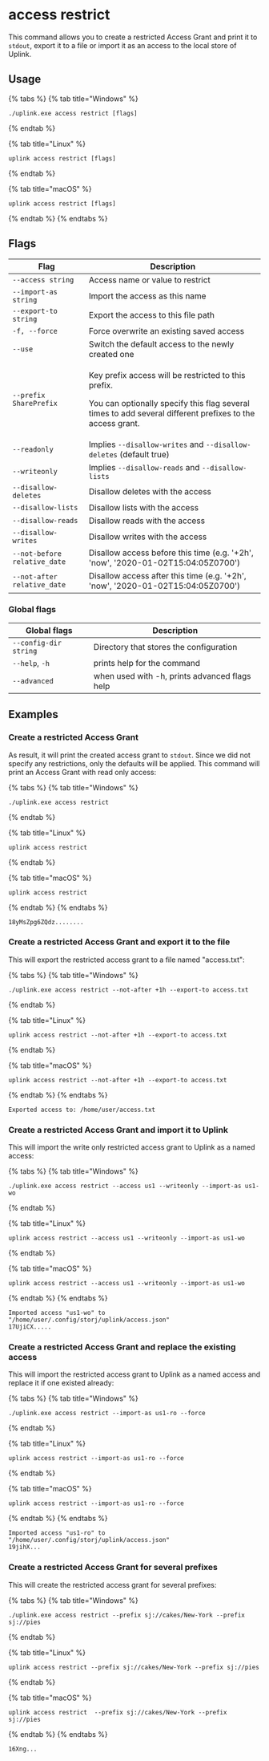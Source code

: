 # access restrict

This command allows you to create a restricted Access Grant and print it to `stdout`, export it to a file or import it as an access to the local store of Uplink.

## Usage

{% tabs %}
{% tab title="Windows" %}
```
./uplink.exe access restrict [flags]
```
{% endtab %}

{% tab title="Linux" %}
```
uplink access restrict [flags]
```
{% endtab %}

{% tab title="macOS" %}
```
uplink access restrict [flags]
```
{% endtab %}
{% endtabs %}

## Flags

| Flag                         | Description                                                                                                                                                                 |
| ---------------------------- | --------------------------------------------------------------------------------------------------------------------------------------------------------------------------- |
| `--access string`            | Access name or value to restrict                                                                                                                                            |
| `--import-as string`         | Import the access as this name                                                                                                                                              |
| `--export-to string`         | Export the access to this file path                                                                                                                                         |
| `-f, --force`                | Force overwrite an existing saved access                                                                                                                                    |
| `--use`                      | Switch the default access to the newly created one                                                                                                                          |
| `--prefix SharePrefix`       | <p>Key prefix access will be restricted to this prefix.</p><p>You can optionally specify this flag several times to add several different prefixes to the access grant.</p> |
| `--readonly`                 | Implies `--disallow-writes` and `--disallow-deletes` (default true)                                                                                                         |
| `--writeonly`                | Implies `--disallow-reads` and `--disallow-lists`                                                                                                                           |
| `--disallow-deletes`         | Disallow deletes with the access                                                                                                                                            |
| `--disallow-lists`           | Disallow lists with the access                                                                                                                                              |
| `--disallow-reads`           | Disallow reads with the access                                                                                                                                              |
| `--disallow-writes`          | Disallow writes with the access                                                                                                                                             |
| `--not-before relative_date` | Disallow access before this time (e.g. '+2h', 'now', '2020-01-02T15:04:05Z0700')                                                                                            |
| `--not-after relative_date`  | Disallow access after this time (e.g. '+2h', 'now', '2020-01-02T15:04:05Z0700')                                                                                             |

### Global flags

| Global flags          | Description                                   |
| --------------------- | --------------------------------------------- |
| `--config-dir string` | Directory that stores the configuration       |
| `--help`, `-h`        | prints help for the command                   |
| `--advanced`          | when used with -h, prints advanced flags help |

## Examples

### Create a restricted Access Grant

As result, it will print the created access grant to `stdout`. Since we did not specify any restrictions, only the defaults will be applied. This command will print an Access Grant with read only access:

{% tabs %}
{% tab title="Windows" %}
```
./uplink.exe access restrict
```
{% endtab %}

{% tab title="Linux" %}
```
uplink access restrict
```
{% endtab %}

{% tab title="macOS" %}
```
uplink access restrict
```
{% endtab %}
{% endtabs %}

```
18yMsZpg6ZQdz........
```

### Create a restricted Access Grant and export it to the file

This will export the restricted access grant to a file named "access.txt":

{% tabs %}
{% tab title="Windows" %}
```
./uplink.exe access restrict --not-after +1h --export-to access.txt
```
{% endtab %}

{% tab title="Linux" %}
```
uplink access restrict --not-after +1h --export-to access.txt
```
{% endtab %}

{% tab title="macOS" %}
```
uplink access restrict --not-after +1h --export-to access.txt
```
{% endtab %}
{% endtabs %}

```
Exported access to: /home/user/access.txt
```

### Create a restricted Access Grant and import it to Uplink

This will import the write only restricted access grant to Uplink as a named access:

{% tabs %}
{% tab title="Windows" %}
```
./uplink.exe access restrict --access us1 --writeonly --import-as us1-wo
```
{% endtab %}

{% tab title="Linux" %}
```
uplink access restrict --access us1 --writeonly --import-as us1-wo
```
{% endtab %}

{% tab title="macOS" %}
```
uplink access restrict --access us1 --writeonly --import-as us1-wo
```
{% endtab %}
{% endtabs %}

```
Imported access "us1-wo" to "/home/user/.config/storj/uplink/access.json"
17UjiCX.....
```

### Create a restricted Access Grant and replace the existing access

This will import the restricted access grant to Uplink as a named access and replace it if one existed already:

{% tabs %}
{% tab title="Windows" %}
```
./uplink.exe access restrict --import-as us1-ro --force
```
{% endtab %}

{% tab title="Linux" %}
```
uplink access restrict --import-as us1-ro --force
```
{% endtab %}

{% tab title="macOS" %}
```
uplink access restrict --import-as us1-ro --force
```
{% endtab %}
{% endtabs %}

```
Imported access "us1-ro" to "/home/user/.config/storj/uplink/access.json"
19jihX...
```

### Create a restricted Access Grant for several prefixes

This will create the restricted access grant for several prefixes:

{% tabs %}
{% tab title="Windows" %}
```
./uplink.exe access restrict --prefix sj://cakes/New-York --prefix sj://pies
```
{% endtab %}

{% tab title="Linux" %}
```
uplink access restrict --prefix sj://cakes/New-York --prefix sj://pies
```
{% endtab %}

{% tab title="macOS" %}
```
uplink access restrict  --prefix sj://cakes/New-York --prefix sj://pies
```
{% endtab %}
{% endtabs %}

```
16Xng...
```

